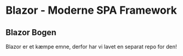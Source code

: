 # Blazor - Moderne SPA Framework

## Blazor Bogen

Blazor er et kæmpe emne, derfor har vi lavet en separat repo for den!
